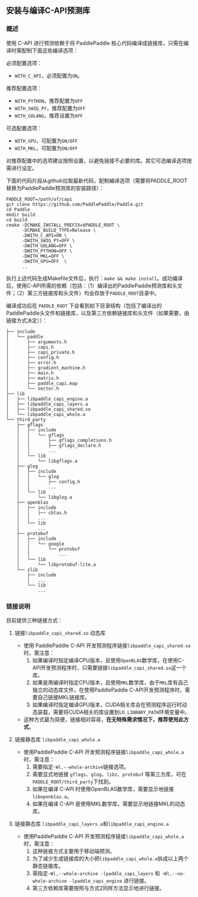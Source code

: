 ## 安装与编译C-API预测库

### 概述

使用 C-API 进行预测依赖于将 PaddlePaddle 核心代码编译成链接库，只需在编译时需配制下面这些编译选项：

必须配置选项：
- `WITH_C_API`，必须配置为`ON`。

推荐配置选项：
- `WITH_PYTHON`，推荐配置为`OFF`
- `WITH_SWIG_PY`，推荐配置为`OFF`
- `WITH_GOLANG`，推荐设置为`OFF`

可选配置选项：
- `WITH_GPU`，可配置为`ON/OFF`
- `WITH_MKL`，可配置为`ON/OFF`

对推荐配置中的选项建议按照设置，以避免链接不必要的库。其它可选编译选项按需进行设定。

下面的代码片段从github拉取最新代码，配制编译选项（需要将PADDLE_ROOT替换为PaddlePaddle预测库的安装路径）：

```shell
PADDLE_ROOT=/path/of/capi
git clone https://github.com/PaddlePaddle/Paddle.git
cd Paddle
mkdir build
cd build
cmake -DCMAKE_INSTALL_PREFIX=$PADDLE_ROOT \
      -DCMAKE_BUILD_TYPE=Release \
      -DWITH_C_API=ON \
      -DWITH_SWIG_PY=OFF \
      -DWITH_GOLANG=OFF \
      -DWITH_PYTHON=OFF \
      -DWITH_MKL=OFF \
      -DWITH_GPU=OFF  \
      ..
```

执行上述代码生成Makefile文件后，执行：`make && make install`。成功编译后，使用C-API所需的依赖（包括：（1）编译出的PaddlePaddle预测库和头文件；（2）第三方链接库和头文件）均会存放于`PADDLE_ROOT`目录中。

编译成功后在 `PADDLE_ROOT` 下会看到如下目录结构（包括了编译出的PaddlePaddle头文件和链接库，以及第三方依赖链接库和头文件（如果需要，由链接方式决定））：

```text
├── include
│   └── paddle
│       ├── arguments.h
│       ├── capi.h
│       ├── capi_private.h
│       ├── config.h
│       ├── error.h
│       ├── gradient_machine.h
│       ├── main.h
│       ├── matrix.h
│       ├── paddle_capi.map
│       └── vector.h
├── lib
│   ├── libpaddle_capi_engine.a
│   ├── libpaddle_capi_layers.a
│   ├── libpaddle_capi_shared.so
│   └── libpaddle_capi_whole.a
└── third_party
    ├── gflags
    │   ├── include
    │   │   └── gflags
    │   │       ├── gflags_completions.h
    │   │       ├── gflags_declare.h
    │   │       ...
    │   └── lib
    │       └── libgflags.a
    ├── glog
    │   ├── include
    │   │   └── glog
    │   │       ├── config.h
    │   │       ...
    │   └── lib
    │       └── libglog.a
    ├── openblas
    │   ├── include
    │   │   ├── cblas.h
    │   │   ...
    │   └── lib
    │       ...
    ├── protobuf
    │   ├── include
    │   │   └── google
    │   │       └── protobuf
    │   │           ...
    │   └── lib
    │       └── libprotobuf-lite.a
    └── zlib
        ├── include
        │   ...
        └── lib
            ...

```

### 链接说明

目前提供三种链接方式：

1. 链接`libpaddle_capi_shared.so` 动态库
    - 使用 PaddlePaddle C-API 开发预测程序链接`libpaddle_capi_shared.so`时，需注意：
        1. 如果编译时指定编译CPU版本，且使用`OpenBLAS`数学库，在使用C-API开发预测程序时，只需要链接`libpaddle_capi_shared.so`这一个库。
        1. 如果是用编译时指定CPU版本，且使用`MKL`数学库，由于`MKL`库有自己独立的动态库文件，在使用PaddlePaddle C-API开发预测程序时，需要自己链接MKL链接库。
        1. 如果编译时指定编译GPU版本，CUDA相关库会在预测程序运行时动态装载，需要将CUDA相关的库设置到`LD_LIBRARY_PATH`环境变量中。
    - 这种方式最为简便，链接相对容易，**在无特殊需求情况下，推荐使用此方式**。

2. 链接静态库 `libpaddle_capi_whole.a`
    - 使用PaddlePaddle C-API 开发预测程序链接`libpaddle_capi_whole.a`时，需注意：
        1. 需要指定`-Wl,--whole-archive`链接选项。
        1. 需要显式地链接 `gflags`、`glog`、`libz`、`protobuf` 等第三方库，可在`PADDLE_ROOT/third_party`下找到。
        1. 如果在编译 C-API 时使用OpenBLAS数学库，需要显示地链接`libopenblas.a`。
        1. 如果在编译 C-API 是使用MKL数学库，需要显示地链接MKL的动态库。

3. 链接静态库 `libpaddle_capi_layers.a`和`libpaddle_capi_engine.a`
    - 使用PaddlePaddle C-API 开发预测程序链接`libpaddle_capi_whole.a`时，需注意：
        1. 这种链接方式主要用于移动端预测。
        1. 为了减少生成链接库的大小把`libpaddle_capi_whole.a`拆成以上两个静态链接库。
        1. 需指定`-Wl,--whole-archive -lpaddle_capi_layers` 和 `-Wl,--no-whole-archive -lpaddle_capi_engine` 进行链接。
        1. 第三方依赖库需要按照与方式2同样方法显示地进行链接。
